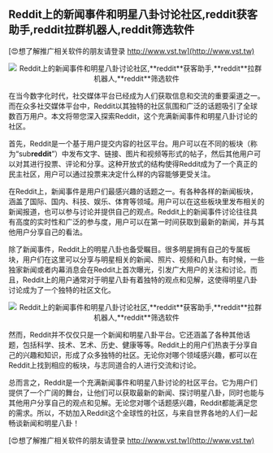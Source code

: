 ## **Reddit上的新闻事件和明星八卦讨论社区,**reddit**获客助手,**reddit**拉群机器人,**reddit**筛选软件**

[😍想了解推广相关软件的朋友请登录 http://www.vst.tw](http://www.vst.tw)

 <center><img src="https://vst.tw/MP4/tuiguang/png/8.png" alt="Reddit上的新闻事件和明星八卦讨论社区,**reddit**获客助手,**reddit**拉群机器人,**reddit**筛选软件"></center>

在当今数字化时代，社交媒体平台已经成为人们获取信息和交流的重要渠道之一。而在众多社交媒体平台中，Reddit以其独特的社区氛围和广泛的话题吸引了全球数百万用户。本文将带您深入探索Reddit，这个充满新闻事件和明星八卦讨论的社区。

首先，Reddit是一个基于用户提交内容的社区平台。用户可以在不同的板块（称为“sub**reddit**”）中发布文字、链接、图片和视频等形式的帖子，然后其他用户可以对其进行投票、评论和分享。这种开放式的结构使得Reddit成为了一个真正的民主社区，用户可以通过投票来决定什么样的内容能够更受关注。

在Reddit上，新闻事件是用户们最感兴趣的话题之一。有各种各样的新闻板块，涵盖了国际、国内、科技、娱乐、体育等领域。用户可以在这些板块里发布相关的新闻报道，也可以参与讨论并提供自己的观点。Reddit上的新闻事件讨论往往具有高度的实时性和广泛的参与度，用户可以在第一时间获取到最新的新闻，并与其他用户分享自己的看法。

除了新闻事件，Reddit上的明星八卦也备受瞩目。很多明星拥有自己的专属板块，用户们在这里可以分享与明星相关的新闻、照片、视频和八卦。有时候，一些独家新闻或者内幕消息会在Reddit上首次曝光，引发广大用户的关注和讨论。而且，Reddit上的用户通常对于明星八卦有着独特的观点和见解，这使得明星八卦讨论成为了一个独特的社区文化。

 <center><img src="https://vst.tw/MP4/tuiguang/png/4.png" alt="Reddit上的新闻事件和明星八卦讨论社区,**reddit**获客助手,**reddit**拉群机器人,**reddit**筛选软件"></center>

然而，Reddit并不仅仅只是一个新闻和明星八卦平台。它还涵盖了各种其他话题，包括科学、技术、艺术、历史、健康等等。Reddit上的用户们热衷于分享自己的兴趣和知识，形成了众多独特的社区。无论你对哪个领域感兴趣，都可以在Reddit上找到相应的板块，与志同道合的人进行交流和讨论。

总而言之，Reddit是一个充满新闻事件和明星八卦讨论的社区平台。它为用户们提供了一个广阔的舞台，让他们可以获取最新的新闻、探讨明星八卦，同时也能与其他用户分享自己的观点和见解。无论您对哪个话题感兴趣，Reddit都能满足您的需求。所以，不妨加入Reddit这个全球性的社区，与来自世界各地的人们一起畅谈新闻和明星八卦！

[😍想了解推广相关软件的朋友请登录 http://www.vst.tw](http://www.vst.tw)



